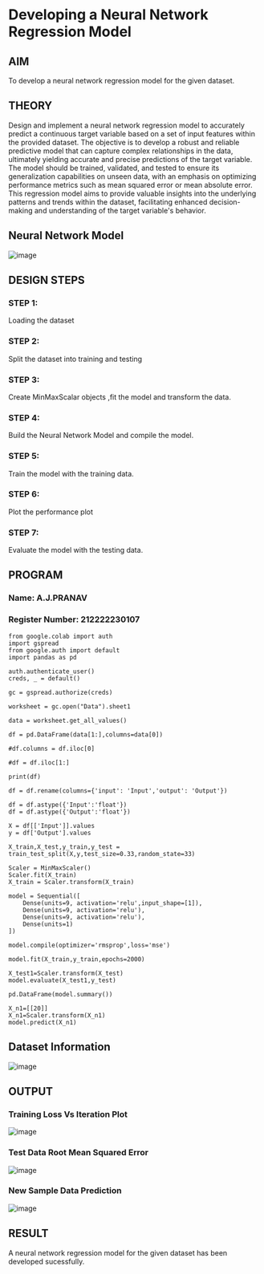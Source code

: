 # Developing a Neural Network Regression Model

## AIM

To develop a neural network regression model for the given dataset.

## THEORY

Design and implement a neural network regression model to accurately predict a continuous target variable based on a set of input features within the provided dataset. The objective is to develop a robust and reliable predictive model that can capture complex relationships in the data, ultimately yielding accurate and precise predictions of the target variable. The model should be trained, validated, and tested to ensure its generalization capabilities on unseen data, with an emphasis on optimizing performance metrics such as mean squared error or mean absolute error. This regression model aims to provide valuable insights into the underlying patterns and trends within the dataset, facilitating enhanced decision-making and understanding of the target variable's behavior.

## Neural Network Model

![image](https://github.com/user-attachments/assets/f472d537-9f4e-485c-9672-9d987a2b7812)


## DESIGN STEPS

### STEP 1:

Loading the dataset

### STEP 2:

Split the dataset into training and testing

### STEP 3:

Create MinMaxScalar objects ,fit the model and transform the data.

### STEP 4:

Build the Neural Network Model and compile the model.

### STEP 5:

Train the model with the training data.

### STEP 6:

Plot the performance plot

### STEP 7:

Evaluate the model with the testing data.

## PROGRAM
### Name: A.J.PRANAV
### Register Number: 212222230107
```
from google.colab import auth
import gspread
from google.auth import default
import pandas as pd

auth.authenticate_user()
creds, _ = default()

gc = gspread.authorize(creds)

worksheet = gc.open("Data").sheet1

data = worksheet.get_all_values()

df = pd.DataFrame(data[1:],columns=data[0])

#df.columns = df.iloc[0]

#df = df.iloc[1:]

print(df)

df = df.rename(columns={'input': 'Input','output': 'Output'})

df = df.astype({'Input':'float'})
df = df.astype({'Output':'float'})

X = df[['Input']].values
y = df['Output'].values

X_train,X_test,y_train,y_test = train_test_split(X,y,test_size=0.33,random_state=33)

Scaler = MinMaxScaler()
Scaler.fit(X_train)
X_train = Scaler.transform(X_train)

model = Sequential([
    Dense(units=9, activation='relu',input_shape=[1]),
    Dense(units=9, activation='relu'),
    Dense(units=9, activation='relu'),
    Dense(units=1)
])

model.compile(optimizer='rmsprop',loss='mse')

model.fit(X_train,y_train,epochs=2000)

X_test1=Scaler.transform(X_test)
model.evaluate(X_test1,y_test)

pd.DataFrame(model.summary())

X_n1=[[20]]
X_n1=Scaler.transform(X_n1)
model.predict(X_n1)

```
## Dataset Information

![image](https://github.com/user-attachments/assets/cbf1cc82-8f18-4562-9bd3-b57009819b91) 


## OUTPUT

### Training Loss Vs Iteration Plot

![image](https://github.com/user-attachments/assets/895a1455-532e-476e-a640-d0e706d2fc52)


### Test Data Root Mean Squared Error

![image](https://github.com/user-attachments/assets/87403e21-67fe-4e34-a3f9-a1eca44b13a3)


### New Sample Data Prediction

![image](https://github.com/user-attachments/assets/84466df2-7139-40fb-a4c0-308c8589632a)


## RESULT
A neural network regression model for the given dataset has been developed sucessfully.

